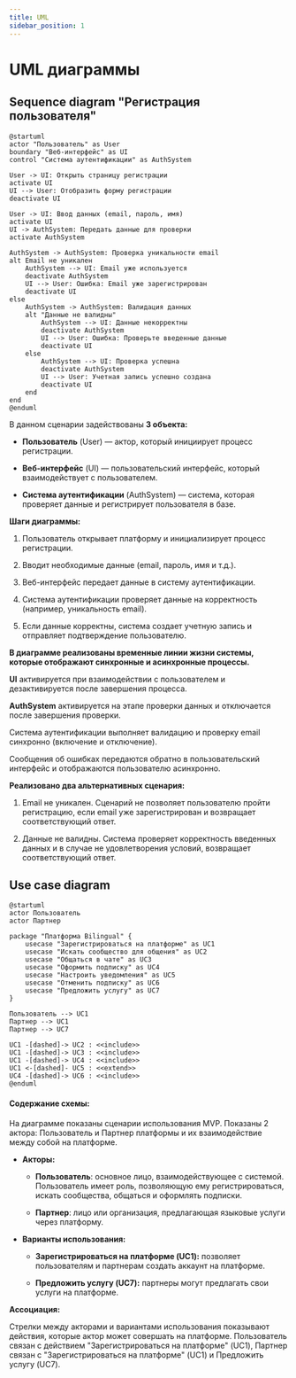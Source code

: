 ```yaml
---
title: UML
sidebar_position: 1
---
```


# UML диаграммы

## Sequence diagram "Регистрация пользователя"

```plantuml
@startuml
actor "Пользователь" as User 
boundary "Веб-интерфейс" as UI
control "Система аутентификации" as AuthSystem 

User -> UI: Открыть страницу регистрации
activate UI
UI --> User: Отобразить форму регистрации
deactivate UI

User -> UI: Ввод данных (email, пароль, имя)
activate UI
UI -> AuthSystem: Передать данные для проверки
activate AuthSystem

AuthSystem -> AuthSystem: Проверка уникальности email
alt Email не уникален
    AuthSystem --> UI: Email уже используется
    deactivate AuthSystem
    UI --> User: Ошибка: Email уже зарегистрирован
    deactivate UI
else
    AuthSystem -> AuthSystem: Валидация данных
    alt "Данные не валидны"
        AuthSystem --> UI: Данные некорректны
        deactivate AuthSystem
        UI --> User: Ошибка: Проверьте введенные данные
        deactivate UI
    else
        AuthSystem --> UI: Проверка успешна
        deactivate AuthSystem
        UI --> User: Учетная запись успешно создана
        deactivate UI
    end
end
@enduml
```

В данном сценарии задействованы **3 объекта:**

- **Пользователь** (User) — актор, который инициирует процесс регистрации.

- **Веб-интерфейс** (UI) — пользовательский интерфейс, который взаимодействует с пользователем.

- **Система аутентификации** (AuthSystem) — система, которая проверяет данные и регистрирует пользователя в базе.

**Шаги диаграммы:**

1. Пользователь открывает платформу и инициализирует процесс регистрации.

2. Вводит необходимые данные (email, пароль, имя и т.д.).

3. Веб-интерфейс передает данные в систему аутентификации.

4. Система аутентификации проверяет данные на корректность (например, уникальность email).

5. Если данные корректны, система создает учетную запись и отправляет подтверждение пользователю.

**В диаграмме реализованы временные линии жизни системы, которые отображают синхронные и асинхронные процессы.** 

**UI** активируется при взаимодействии с пользователем и дезактивируется после завершения процесса.

**AuthSystem** активируется на этапе проверки данных и отключается после завершения проверки.

Система аутентификации выполняет валидацию и проверку email синхронно (включение и отключение).

Сообщения об ошибках передаются обратно в пользовательский интерфейс и отображаются пользователю асинхронно.

**Реализовано два альтернативных сценария:**
  
1. Email не уникален. Сценарий не позволяет пользователю пройти регистрацию, если email уже зарегистрирован и возвращает соответствующий ответ.

2. Данные не валидны. Система проверяет корректность введенных данных и в случае не удовлетворения условий, возвращает соответствующий ответ.

## Use case diagram 

```plantuml
@startuml
actor Пользователь
actor Партнер

package "Платформа Bilingual" {
    usecase "Зарегистрироваться на платформе" as UC1
    usecase "Искать сообщество для общения" as UC2
    usecase "Общаться в чате" as UC3
    usecase "Оформить подписку" as UC4
    usecase "Настроить уведомления" as UC5
    usecase "Отменить подписку" as UC6
    usecase "Предложить услугу" as UC7
}

Пользователь --> UC1
Партнер --> UC1
Партнер --> UC7

UC1 -[dashed]-> UC2 : <<include>>
UC1 -[dashed]-> UC3 : <<include>>
UC1 -[dashed]-> UC4 : <<include>>
UC1 <-[dashed]- UC5 : <<extend>>
UC4 -[dashed]-> UC6 : <<include>>
@enduml
```
#### Содержание схемы:

На диаграмме показаны сценарии использования MVP. Показаны 2 актора: Пользователь и Партнер платформы и их взаимодействие между собой на платформе.

- **Акторы:**

  - **Пользователь**: основное лицо, взаимодействующее с системой. Пользователь имеет роль, позволяющую ему регистрироваться, искать сообщества, общаться и оформлять подписки.

  - **Партнер**: лицо или организация, предлагающая языковые услуги через платформу.

- **Варианты использования:**

  - **Зарегистрироваться на платформе (UC1):** позволяет пользователям и партнерам создать аккаунт на платформе.

  - **Предложить услугу (UC7):** партнеры могут предлагать свои услуги на платформе.

**Ассоциация:**

Стрелки между акторами и вариантами использования показывают действия, которые актор может совершать на платформе. Пользователь связан с действием "Зарегистрироваться на платформе" (UC1), Партнер связан с "Зарегистрироваться на платформе" (UC1) и Предложить услугу (UC7).
